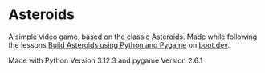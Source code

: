 # Asteroids

A simple video game, based on the classic [Asteroids](https://en.wikipedia.org/wiki/Asteroids_(video_game)).
Made while following the lessons [Build Asteroids using Python and Pygame](https://www.boot.dev/courses/build-asteroids-python) on [boot.dev](https://www.boot.dev/dashboard).

Made with Python Version 3.12.3 and pygame Version 2.6.1
